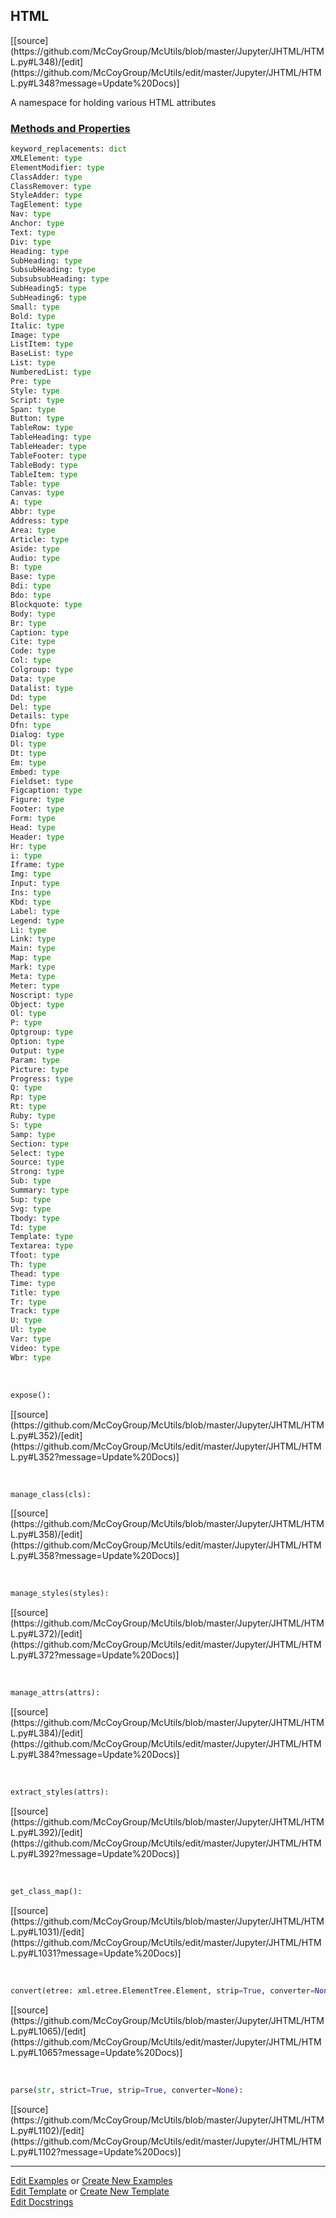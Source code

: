 ## <a id="McUtils.Jupyter.JHTML.HTML.HTML">HTML</a> 
<div class="docs-source-link" markdown="1">
[[source](https://github.com/McCoyGroup/McUtils/blob/master/Jupyter/JHTML/HTML.py#L348)/[edit](https://github.com/McCoyGroup/McUtils/edit/master/Jupyter/JHTML/HTML.py#L348?message=Update%20Docs)]
</div>

A namespace for holding various HTML attributes

<div class="collapsible-section">
 <div class="collapsible-section collapsible-section-header" markdown="1">
 
### <a class="collapse-link" data-toggle="collapse" href="#methods">Methods and Properties</a> <a class="float-right" data-toggle="collapse" href="#methods"><i class="fa fa-chevron-down"></i></a>

 </div>
 <div class="collapsible-section collapsible-section-body collapse" id="methods" markdown="1">

```python
keyword_replacements: dict
XMLElement: type
ElementModifier: type
ClassAdder: type
ClassRemover: type
StyleAdder: type
TagElement: type
Nav: type
Anchor: type
Text: type
Div: type
Heading: type
SubHeading: type
SubsubHeading: type
SubsubsubHeading: type
SubHeading5: type
SubHeading6: type
Small: type
Bold: type
Italic: type
Image: type
ListItem: type
BaseList: type
List: type
NumberedList: type
Pre: type
Style: type
Script: type
Span: type
Button: type
TableRow: type
TableHeading: type
TableHeader: type
TableFooter: type
TableBody: type
TableItem: type
Table: type
Canvas: type
A: type
Abbr: type
Address: type
Area: type
Article: type
Aside: type
Audio: type
B: type
Base: type
Bdi: type
Bdo: type
Blockquote: type
Body: type
Br: type
Caption: type
Cite: type
Code: type
Col: type
Colgroup: type
Data: type
Datalist: type
Dd: type
Del: type
Details: type
Dfn: type
Dialog: type
Dl: type
Dt: type
Em: type
Embed: type
Fieldset: type
Figcaption: type
Figure: type
Footer: type
Form: type
Head: type
Header: type
Hr: type
i: type
Iframe: type
Img: type
Input: type
Ins: type
Kbd: type
Label: type
Legend: type
Li: type
Link: type
Main: type
Map: type
Mark: type
Meta: type
Meter: type
Noscript: type
Object: type
Ol: type
P: type
Optgroup: type
Option: type
Output: type
Param: type
Picture: type
Progress: type
Q: type
Rp: type
Rt: type
Ruby: type
S: type
Samp: type
Section: type
Select: type
Source: type
Strong: type
Sub: type
Summary: type
Sup: type
Svg: type
Tbody: type
Td: type
Template: type
Textarea: type
Tfoot: type
Th: type
Thead: type
Time: type
Title: type
Tr: type
Track: type
U: type
Ul: type
Var: type
Video: type
Wbr: type
```
<a id="McUtils.Jupyter.JHTML.HTML.HTML.expose" class="docs-object-method">&nbsp;</a> 
```python
expose(): 
```
<div class="docs-source-link" markdown="1">
[[source](https://github.com/McCoyGroup/McUtils/blob/master/Jupyter/JHTML/HTML.py#L352)/[edit](https://github.com/McCoyGroup/McUtils/edit/master/Jupyter/JHTML/HTML.py#L352?message=Update%20Docs)]
</div>

<a id="McUtils.Jupyter.JHTML.HTML.HTML.manage_class" class="docs-object-method">&nbsp;</a> 
```python
manage_class(cls): 
```
<div class="docs-source-link" markdown="1">
[[source](https://github.com/McCoyGroup/McUtils/blob/master/Jupyter/JHTML/HTML.py#L358)/[edit](https://github.com/McCoyGroup/McUtils/edit/master/Jupyter/JHTML/HTML.py#L358?message=Update%20Docs)]
</div>

<a id="McUtils.Jupyter.JHTML.HTML.HTML.manage_styles" class="docs-object-method">&nbsp;</a> 
```python
manage_styles(styles): 
```
<div class="docs-source-link" markdown="1">
[[source](https://github.com/McCoyGroup/McUtils/blob/master/Jupyter/JHTML/HTML.py#L372)/[edit](https://github.com/McCoyGroup/McUtils/edit/master/Jupyter/JHTML/HTML.py#L372?message=Update%20Docs)]
</div>

<a id="McUtils.Jupyter.JHTML.HTML.HTML.manage_attrs" class="docs-object-method">&nbsp;</a> 
```python
manage_attrs(attrs): 
```
<div class="docs-source-link" markdown="1">
[[source](https://github.com/McCoyGroup/McUtils/blob/master/Jupyter/JHTML/HTML.py#L384)/[edit](https://github.com/McCoyGroup/McUtils/edit/master/Jupyter/JHTML/HTML.py#L384?message=Update%20Docs)]
</div>

<a id="McUtils.Jupyter.JHTML.HTML.HTML.extract_styles" class="docs-object-method">&nbsp;</a> 
```python
extract_styles(attrs): 
```
<div class="docs-source-link" markdown="1">
[[source](https://github.com/McCoyGroup/McUtils/blob/master/Jupyter/JHTML/HTML.py#L392)/[edit](https://github.com/McCoyGroup/McUtils/edit/master/Jupyter/JHTML/HTML.py#L392?message=Update%20Docs)]
</div>

<a id="McUtils.Jupyter.JHTML.HTML.HTML.get_class_map" class="docs-object-method">&nbsp;</a> 
```python
get_class_map(): 
```
<div class="docs-source-link" markdown="1">
[[source](https://github.com/McCoyGroup/McUtils/blob/master/Jupyter/JHTML/HTML.py#L1031)/[edit](https://github.com/McCoyGroup/McUtils/edit/master/Jupyter/JHTML/HTML.py#L1031?message=Update%20Docs)]
</div>

<a id="McUtils.Jupyter.JHTML.HTML.HTML.convert" class="docs-object-method">&nbsp;</a> 
```python
convert(etree: xml.etree.ElementTree.Element, strip=True, converter=None, **extra_attrs): 
```
<div class="docs-source-link" markdown="1">
[[source](https://github.com/McCoyGroup/McUtils/blob/master/Jupyter/JHTML/HTML.py#L1065)/[edit](https://github.com/McCoyGroup/McUtils/edit/master/Jupyter/JHTML/HTML.py#L1065?message=Update%20Docs)]
</div>

<a id="McUtils.Jupyter.JHTML.HTML.HTML.parse" class="docs-object-method">&nbsp;</a> 
```python
parse(str, strict=True, strip=True, converter=None): 
```
<div class="docs-source-link" markdown="1">
[[source](https://github.com/McCoyGroup/McUtils/blob/master/Jupyter/JHTML/HTML.py#L1102)/[edit](https://github.com/McCoyGroup/McUtils/edit/master/Jupyter/JHTML/HTML.py#L1102?message=Update%20Docs)]
</div>

 </div>
</div>




___

[Edit Examples](https://github.com/McCoyGroup/McUtils/edit/gh-pages/ci/examples/McUtils/Jupyter/JHTML/HTML/HTML.md) or 
[Create New Examples](https://github.com/McCoyGroup/McUtils/new/gh-pages/?filename=ci/examples/McUtils/Jupyter/JHTML/HTML/HTML.md) <br/>
[Edit Template](https://github.com/McCoyGroup/McUtils/edit/gh-pages/ci/docs/McUtils/Jupyter/JHTML/HTML/HTML.md) or 
[Create New Template](https://github.com/McCoyGroup/McUtils/new/gh-pages/?filename=ci/docs/templates/McUtils/Jupyter/JHTML/HTML/HTML.md) <br/>
[Edit Docstrings](https://github.com/McCoyGroup/McUtils/edit/master/Jupyter/JHTML/HTML.py#L348?message=Update%20Docs)
